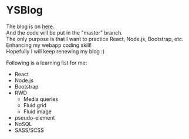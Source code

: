 # YSBlog
The blog is on [here](https://yoyoshih.github.io/YSBlog/).  
And the code will be put in the "master" branch.  
The only purpose is that I want to practice React, Node.js, Bootstrap, etc.  
Enhancing my webapp coding skill!  
Hopefully I will keep renewing my blog :)
  
Following is a learning list for me:  
* React
* Node.js
* Bootstrap
* RWD
  * Media queries
  * Fluid grid
  * Fluid image
* pseudo-element
* NoSQL
* SASS/SCSS
